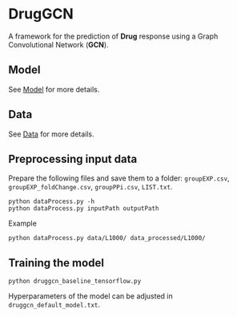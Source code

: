 # DrugGCN
A framework for the prediction of **Drug** response using a Graph Convolutional Network (**GCN**).

## Model

See [Model](READMEs/Model.md) for more details.

## Data

See [Data](READMEs/Data.md) for more details.

## Preprocessing input data

Prepare the following files and save them to a folder: `groupEXP.csv`, `groupEXP_foldChange.csv`, `groupPPi.csv`,  `LIST.txt`.

```
python dataProcess.py -h
python dataProcess.py inputPath outputPath
```

Example

```
python dataProcess.py data/L1000/ data_processed/L1000/
```

## Training the model

```
python druggcn_baseline_tensorflow.py
```

Hyperparameters of the model can be adjusted in `druggcn_default_model.txt`.

